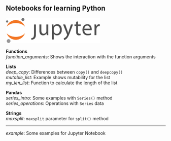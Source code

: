 ## Notebooks for learning Python

<img src="img/splash.png" style="height:80px">

**Functions**  
*function_arguments*: Shows the interaction with the function arguments  

**Lists**  
*deep_copy*: Differences between `copy()` and `deepcopy()`  
*mutable_list*: Example shows mutability for the list  
*my_len_list*: Function to calculate the length of the list  


**Pandas**  
*series_intro*: Some examples with `Series()` method  
*series_operations*: Operations with `Series` data  

**Strings**  
*maxsplit*: `maxsplit` parameter for `split()` method  

___
*example*: Some examples for Jupyter Notebook 
